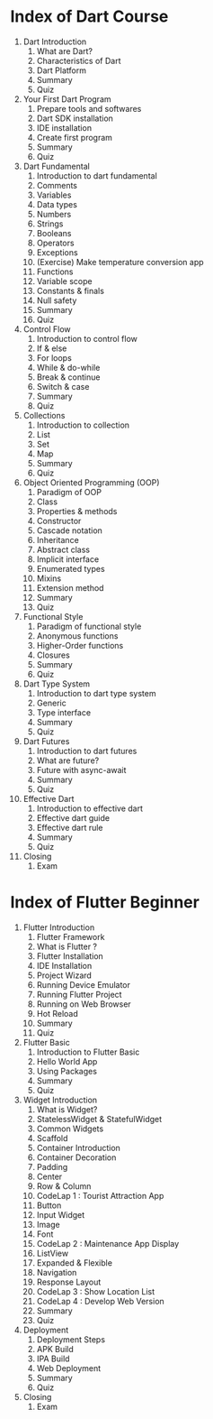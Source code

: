 # Index of Dart Course 

1. Dart Introduction
      01. What are Dart?
      02. Characteristics of Dart
      03. Dart Platform
      04. Summary
      05. Quiz
2. Your First Dart Program
      01. Prepare tools and softwares
      02. Dart SDK installation
      03. IDE installation
      04. Create first program
      05. Summary
      06. Quiz
3. Dart Fundamental
      01. Introduction to dart fundamental
      02. Comments
      03. Variables
      04. Data types
      05. Numbers
      06. Strings
      07. Booleans
      08. Operators
      09. Exceptions
      10. (Exercise) Make temperature conversion app
      11. Functions
      12. Variable scope
      13. Constants & finals
      14. Null safety
      15. Summary
      16. Quiz
4. Control Flow
      01. Introduction to control flow
      02. If & else
      03. For loops
      04. While & do-while
      05. Break & continue
      06. Switch & case
      07. Summary
      08. Quiz
5. Collections
      01. Introduction to collection
      02. List
      03. Set
      04. Map
      05. Summary
      06. Quiz
6. Object Oriented Programming (OOP)
      01. Paradigm of OOP
      02. Class
      03. Properties & methods
      04. Constructor
      05. Cascade notation
      06. Inheritance
      07. Abstract class
      08. Implicit interface
      09. Enumerated types
      10. Mixins
      11. Extension method
      12. Summary
      13. Quiz
7. Functional Style
      01. Paradigm of functional style
      02. Anonymous functions
      03. Higher-Order functions
      04. Closures
      05. Summary
      06. Quiz
8. Dart Type System
      01. Introduction to dart type system
      02. Generic
      03. Type interface
      04. Summary
      05. Quiz
9. Dart Futures
      01. Introduction to dart futures
      02. What are future?
      03. Future with async-await
      04. Summary
      05. Quiz
10. Effective Dart
      01. Introduction to effective dart
      02. Effective dart guide
      03. Effective dart rule
      04. Summary
      05. Quiz
11. Closing
      01. Exam


# Index of Flutter Beginner

1. Flutter Introduction
      01. Flutter Framework
      02. What is Flutter ?
      03. Flutter Installation
      04. IDE Installation
      05. Project Wizard
      06. Running Device Emulator
      07. Running Flutter Project
      08. Running on Web Browser
      09. Hot Reload
      10. Summary
      11. Quiz
2. Flutter Basic
      01. Introduction to Flutter Basic
      02. Hello World App
      03. Using Packages
      04. Summary
      05. Quiz
3. Widget Introduction
      01. What is Widget?
      02. StatelessWidget & StatefulWidget
      03. Common Widgets
      04. Scaffold
      05. Container Introduction
      06. Container Decoration
      07. Padding
      08. Center
      09. Row & Column
      10. CodeLap 1 : Tourist Attraction App
      11. Button
      12. Input Widget
      13. Image
      14. Font
      15. CodeLap 2 : Maintenance App Display
      16. ListView
      17. Expanded & Flexible
      18. Navigation
      19. Response Layout
      20. CodeLap 3 : Show Location List
      21. CodeLap 4 : Develop Web Version
      22. Summary
      23. Quiz
4. Deployment
      01. Deployment Steps
      02. APK Build
      03. IPA Build
      04. Web Deployment
      05. Summary
      06. Quiz
5. Closing
      01. Exam